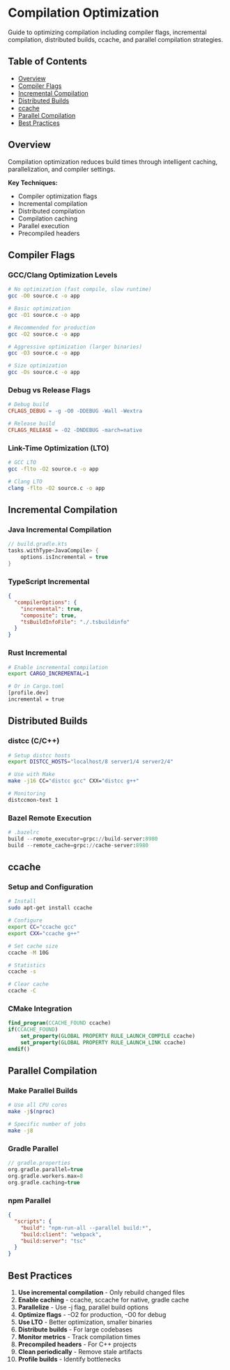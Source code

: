 # Compilation Optimization

Guide to optimizing compilation including compiler flags, incremental compilation, distributed builds, ccache, and parallel compilation strategies.

## Table of Contents

- [Overview](#overview)
- [Compiler Flags](#compiler-flags)
- [Incremental Compilation](#incremental-compilation)
- [Distributed Builds](#distributed-builds)
- [ccache](#ccache)
- [Parallel Compilation](#parallel-compilation)
- [Best Practices](#best-practices)

## Overview

Compilation optimization reduces build times through intelligent caching, parallelization, and compiler settings.

**Key Techniques:**
- Compiler optimization flags
- Incremental compilation
- Distributed compilation
- Compilation caching
- Parallel execution
- Precompiled headers

## Compiler Flags

### GCC/Clang Optimization Levels

```bash
# No optimization (fast compile, slow runtime)
gcc -O0 source.c -o app

# Basic optimization
gcc -O1 source.c -o app

# Recommended for production
gcc -O2 source.c -o app

# Aggressive optimization (larger binaries)
gcc -O3 source.c -o app

# Size optimization
gcc -Os source.c -o app
```

### Debug vs Release Flags

```makefile
# Debug build
CFLAGS_DEBUG = -g -O0 -DDEBUG -Wall -Wextra

# Release build
CFLAGS_RELEASE = -O2 -DNDEBUG -march=native
```

### Link-Time Optimization (LTO)

```bash
# GCC LTO
gcc -flto -O2 source.c -o app

# Clang LTO
clang -flto -O2 source.c -o app
```

## Incremental Compilation

### Java Incremental Compilation

```kotlin
// build.gradle.kts
tasks.withType<JavaCompile> {
    options.isIncremental = true
}
```

### TypeScript Incremental

```json
{
  "compilerOptions": {
    "incremental": true,
    "composite": true,
    "tsBuildInfoFile": "./.tsbuildinfo"
  }
}
```

### Rust Incremental

```bash
# Enable incremental compilation
export CARGO_INCREMENTAL=1

# Or in Cargo.toml
[profile.dev]
incremental = true
```

## Distributed Builds

### distcc (C/C++)

```bash
# Setup distcc hosts
export DISTCC_HOSTS="localhost/8 server1/4 server2/4"

# Use with Make
make -j16 CC="distcc gcc" CXX="distcc g++"

# Monitoring
distccmon-text 1
```

### Bazel Remote Execution

```python
# .bazelrc
build --remote_executor=grpc://build-server:8980
build --remote_cache=grpc://cache-server:8980
```

## ccache

### Setup and Configuration

```bash
# Install
sudo apt-get install ccache

# Configure
export CC="ccache gcc"
export CXX="ccache g++"

# Set cache size
ccache -M 10G

# Statistics
ccache -s

# Clear cache
ccache -C
```

### CMake Integration

```cmake
find_program(CCACHE_FOUND ccache)
if(CCACHE_FOUND)
    set_property(GLOBAL PROPERTY RULE_LAUNCH_COMPILE ccache)
    set_property(GLOBAL PROPERTY RULE_LAUNCH_LINK ccache)
endif()
```

## Parallel Compilation

### Make Parallel Builds

```bash
# Use all CPU cores
make -j$(nproc)

# Specific number of jobs
make -j8
```

### Gradle Parallel

```kotlin
// gradle.properties
org.gradle.parallel=true
org.gradle.workers.max=8
org.gradle.caching=true
```

### npm Parallel

```json
{
  "scripts": {
    "build": "npm-run-all --parallel build:*",
    "build:client": "webpack",
    "build:server": "tsc"
  }
}
```

## Best Practices

1. **Use incremental compilation** - Only rebuild changed files
2. **Enable caching** - ccache, sccache for native, gradle cache
3. **Parallelize** - Use -j flag, parallel build options
4. **Optimize flags** - -O2 for production, -O0 for debug
5. **Use LTO** - Better optimization, smaller binaries
6. **Distribute builds** - For large codebases
7. **Monitor metrics** - Track compilation times
8. **Precompiled headers** - For C++ projects
9. **Clean periodically** - Remove stale artifacts
10. **Profile builds** - Identify bottlenecks
